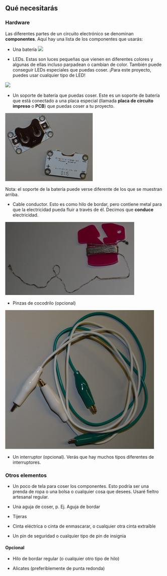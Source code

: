 ## Qué necesitarás

### Hardware

Las diferentes partes de un circuito electrónico se denominan **componentes**. Aquí hay una lista de los componentes que usarás:

+ Una batería ![](images/batteries.png)

+ LEDs. Estas son luces pequeñas que vienen en diferentes colores y algunas de ellas incluso parpadean o cambian de color. También puede conseguir LEDs especiales que puedas coser. ¡Para este proyecto, puedes usar cualquier tipo de LED!

![](images/LEDs_mix.png)

+ Un soporte de batería que puedas coser. Este es un soporte de batería que está conectado a una placa especial (llamada **placa de circuito impreso** o **PCB**) que puedas coser a tu proyecto.

![](images/battery_holders.png)

Nota: el soporte de la batería puede verse diferente de los que se muestran arriba.

+ Cable conductor. Esto es como hilo de bordar, pero contiene metal para que la electricidad pueda fluir a través de él. Decimos que **conduce** electricidad.

![](images/thread.png)

+ Pinzas de cocodrilo (opcional)

![](images/crocs.png)

+ Un interruptor (opcional). Verás que hay muchos tipos diferentes de interruptores.

### Otros elementos

+ Un poco de tela para coser los componentes. Esto podría ser una prenda de ropa o una bolsa o cualquier cosa que desees. Usaré fieltro artesanal regular.

+ Una aguja de coser, p. Ej. Aguja de bordar

+ Tijeras

+ Cinta eléctrica o cinta de enmascarar, o cualquier otra cinta extraíble

+ Un pin de seguridad o cualquier tipo de pin de insignia

#### Opcional

+ Hilo de bordar regular (o cualquier otro tipo de hilo)

+ Alicates (preferiblemente de punta redonda)
 
